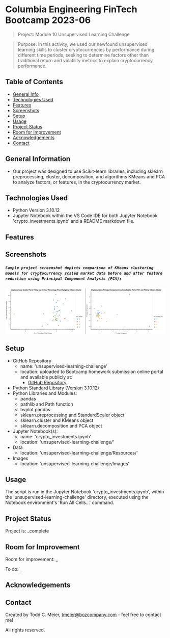 # Columbia Engineering FinTech Bootcamp 2023-06

> Project: Module 10 Unsupervised Learning Challenge

> Purpose: In this activity, we used our newfound unsupervised learning skills to cluster cryptocurrencies by performance during different time periods, seeking to determine factors other than traditional return and volatility metrics to explain cryptocurrency performance. 

## Table of Contents
* [General Info](#general-information)
* [Technologies Used](#technologies-used)
* [Features](#features)
* [Screenshots](#screenshots)
* [Setup](#setup)
* [Usage](#usage)
* [Project Status](#project-status)
* [Room for Improvement](#room-for-improvement)
* [Acknowledgements](#acknowledgements)
* [Contact](#contact)
<!-- * [License](#license) -->

## General Information
- Our project was designed to use Scikit-learn libraries, including sklearn preprocessing, cluster, decomposition, and algorithms KMeans and PCA to analyze factors, or features, in the cryptocurrency market.

## Technologies Used
- Python Version 3.10.12
- Jupyter Notebook within the VS Code IDE for both Jupyter Notebook 'crypto_investments.ipynb' and a README markdown file.

## Features

## Screenshots
##### `Sample project screenshot depicts comparison of KMeans clustering models for cryptocurrency scaled market data before and after feature reduction using Principal Component Analysis (PCA):`

![A screenshot depicts comparison of KMeans clustering models for cryptocurrency scaled market data before and after feature reduction using Principal Component Analysis (PCA).](Images/final_analysis_cluster_comparisons.png)

## Setup
- GitHub Repository
    - name: 'unsupervised-learning-challenge'
    - location: uploaded to Bootcamp homework submission online portal and available publicly at:
        - [GitHub Repository](git@github.com:boz-tcm/unsupervised-learning-challenge.git)
- Python Standard Library (Version 3.10.12)
- Python Libraries and Modules:
    - pandas
    - pathlib and Path function
    - hvplot.pandas
    - sklearn.preprocessing and StandardScaler object
    - sklearn.cluster and KMeans object
    - sklearn.decomposition and PCA object
- Jupyter Notebook(s):
    - name: 'crypto_investments.ipynb'
    - location: 'unsupervised-learning-challenge/'
- Data
    - location: 'unsupervised-learning-challenge/Resources/'
- Images
    - location: 'unsupervised-learning-challenge/Images'

## Usage
The script is run in the Jupyter Notebook 'crypto_investments.ipynb', within the 'unsupervised-learning-challenge' directory, executed using the Notebook environment's 'Run All Cells...' command.

## Project Status
Project is: _complete

## Room for Improvement
Room for improvement:   _

To do:  _

## Acknowledgements

## Contact
Created by Todd C. Meier, tmeier@bozcompany.com - feel free to contact me!

<!-- ## License --> All rights reserved.